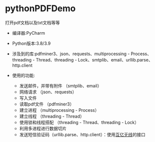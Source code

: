 # pythonPDFDemo
打开pdf文档以及txt文档等等

* 编译器:PyCharm

* Python版本:3.8/3.9

* 涉及到的库:pdfminer3、json、requests、multiprocessing - Process、threading - Thread、threading - Lock、smtplib、email、urllib.parse、http.client

* 使用的功能:

  - 发送邮件，并带有附件 （smtplib、email）
  - 网络请求 （json、requests）
  - 写入文件
  - 读取pdf文件 （pdfminer3）
  - 建立进程 （multiprocessing - Process）
  - 建立线程 （threading - Thread）
  - 使用锁和线程搭配 （threading - Thread、threading - Lock）
  - 利用多进程进行数据切片
  - 发送短信验证码（urllib.parse、http.client）：使用[互亿无线](http://www.ihuyi.com)的接口
  
